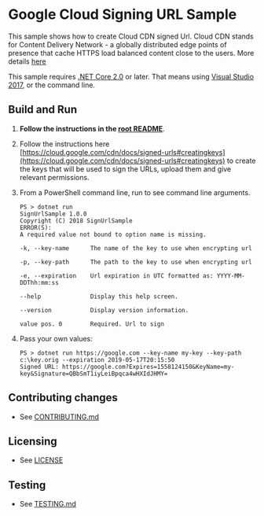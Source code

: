 # Google Cloud Signing URL Sample

This sample shows how to create Cloud CDN signed Url.
Cloud CDN stands for Content Delivery Network - a globally distributed
edge points of presence that cache HTTPS load balanced content close
to the users. More details [here](https://cloud.google.com/cdn/docs/)

This sample requires [.NET Core 2.0](
    https://www.microsoft.com/net/core) or later.  That means using
[Visual Studio 2017](
    https://www.visualstudio.com/), or the command line.

## Build and Run

1.  **Follow the instructions in the [root README](../../README.md)**.

2.  Follow the instructions here
    [https://cloud.google.com/cdn/docs/signed-urls#creatingkeys](https://cloud.google.com/cdn/docs/signed-urls#creatingkeys)
    to create the keys that will be used to sign the URLs, upload them and give relevant permissions.

3.  From a PowerShell command line, run to see command line arguments.
    ```
    PS > dotnet run
    SignUrlSample 1.0.0
    Copyright (C) 2018 SignUrlSample
    ERROR(S):
    A required value not bound to option name is missing.
    
    -k, --key-name      The name of the key to use when encrypting url
    
    -p, --key-path      The path to the key to use when encrypting url

    -e, --expiration    Url expiration in UTC formatted as: YYYY-MM-DDThh:mm:ss

    --help              Display this help screen.

    --version           Display version information.

    value pos. 0        Required. Url to sign
    ```
    
4.  Pass your own values:
    ```
    PS > dotnet run https://google.com --key-name my-key --key-path c:\key.orig --expiration 2019-05-17T20:15:50
    Signed URL: https://google.com?Expires=1558124150&KeyName=my-key&Signature=QBbSmT1iyLeiBpqca4wHXIdJHMY=
    ```

## Contributing changes

* See [CONTRIBUTING.md](../../CONTRIBUTING.md)

## Licensing

* See [LICENSE](../../LICENSE)

## Testing

* See [TESTING.md](../../TESTING.md)
